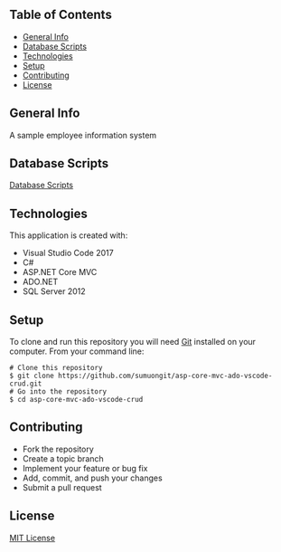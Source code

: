 ## Table of Contents
* [General Info](#general-info)
* [Database Scripts](#database-scripts)
* [Technologies](#technologies)
* [Setup](#setup)
* [Contributing](#contributing)
* [License](#license)

## General Info
A sample employee information system

## Database Scripts
[Database Scripts](https://github.com/sumuongit/asp-core-mvc-ado-vscode-crud/tree/master/Database)
	
## Technologies
This application is created with:
* Visual Studio Code 2017
* C# 
* ASP.NET Core MVC
* ADO.NET
* SQL Server 2012
	
## Setup
To clone and run this repository you will need [Git](https://git-scm.com/) installed on your computer. From your command line:

```
# Clone this repository
$ git clone https://github.com/sumuongit/asp-core-mvc-ado-vscode-crud.git
# Go into the repository
$ cd asp-core-mvc-ado-vscode-crud
```

## Contributing
* Fork the repository
* Create a topic branch
* Implement your feature or bug fix
* Add, commit, and push your changes
* Submit a pull request

## License
[MIT License](https://github.com/sumuongit/asp-core-mvc-ado-vscode-crud/blob/master/LICENSE)
